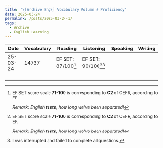 ```yaml
---
title: '\[Archive Eng\] Vocabulary Volumn & Proficiency'
date: 2025-03-24
permalink: /posts/2025-03-24-1/
tags:
  - Archive
  - English Learning
---
```


| Date     | Vocabulary | Reading            | Listening              | Speaking | Writing |
| -------- | ---------- | ------------------ | ---------------------- | -------- | ------- |
| 25-03-24 | 14737      | EF SET: 87/100[^1] | EF SET: 90/100[^1][^2] |          |         |
|          |            |                    |                        |          |         |
|          |            |                    |                        |          |         |
|          |            |                    |                        |          |         |
|          |            |                    |                        |          |         |

[^1]:
    EF SET score scale **71-100** is corresponding to **C2** of CEFR, according to EF.
    
    *Remark: English **tests**, how long we've been separated!*

[^2]: I was interrupted and failed to complete all questions.
